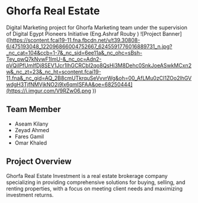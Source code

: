 # Ghorfa Real Estate
Digital Marketing project for Ghorfa Marketing team under the supervision of Digital Egypt Pioneers Initiative (Eng.Ashraf Rouby )
![Project Banner]([https://scontent.fcai19-11.fna.fbcdn.net/v/t39.30808-6/475193048_122096866004752667_6245591776016889731_n.jpg?_nc_cat=104&ccb=1-7&_nc_sid=6ee11a&_nc_ohc=sBsh-Tey_pwQ7kNvwF1ImU-&_nc_oc=Adn2-pVQjIPfUmIfDj8SEV1Jcr1lhGCRCbI2qo8QsHi3M8Dehc0SnkJoeASwkMCxn2w&_nc_zt=23&_nc_ht=scontent.fcai19-11.fna&_nc_gid=AQ_2B8cmUTkrquSeVvvrWg&oh=00_AfLMu0zCI1ZOo2lhGVwdgH3TjfNMVjkNO2j9lx6qmISFAA&oe=68250444](https://i.imgur.com/V9RZw06.png
))
## Team Member 
- Aseam Kilany 
- Zeyad Ahmed 
- Fares Gamil
- Omar Khaled
## Project Overview
Ghorfa Real Estate Investment is a real estate brokerage company specializing in providing comprehensive solutions for buying, selling, and renting properties, with a focus on meeting client needs and maximizing investment returns.

